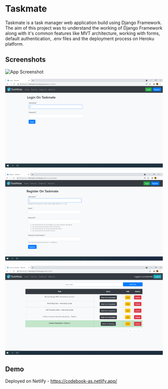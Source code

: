 # Taskmate

Taskmate is a task manager web application build using Django Framework. The aim of this project was to understand the working of Django Framework along with it's common features like MVT architecture, working with forms, default authentication, .env files and the deployment process on Heroku platform.

## Screenshots

![App Screenshot](https://github.com/sadhwaniabhi/Project-Readme-Resources/blob/main/Codebook/Images/Screenshot%202024-07-27%20211608.png)

![App Screenshot](https://raw.githubusercontent.com/ShubhamSarda/random-resources/main/images/screenshot-2.png)

![App Screenshot](https://raw.githubusercontent.com/ShubhamSarda/random-resources/main/images/screenshot-3.png)

![App Screenshot](https://raw.githubusercontent.com/ShubhamSarda/random-resources/main/images/screenshot-4.png)

## Demo

Deployed on Netlify - https://codebook-as.netlify.app/
